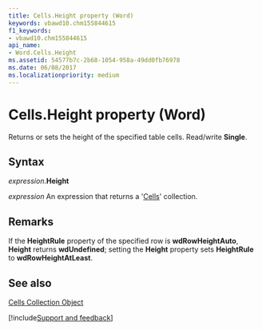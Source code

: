 ```yaml
---
title: Cells.Height property (Word)
keywords: vbawd10.chm155844615
f1_keywords:
- vbawd10.chm155844615
api_name:
- Word.Cells.Height
ms.assetid: 54577b7c-2b68-1054-958a-49dd0fb76978
ms.date: 06/08/2017
ms.localizationpriority: medium
---
```



# Cells.Height property (Word)

Returns or sets the height of the specified table cells. Read/write **Single**.


## Syntax

_expression_.**Height**

 _expression_ An expression that returns a '[Cells](Word.cells.md)' collection.


## Remarks

If the **HeightRule** property of the specified row is **wdRowHeightAuto**, **Height** returns **wdUndefined**; setting the **Height** property sets **HeightRule** to **wdRowHeightAtLeast**.


## See also


[Cells Collection Object](Word.cells.md)

[!include[Support and feedback](~/includes/feedback-boilerplate.md)]